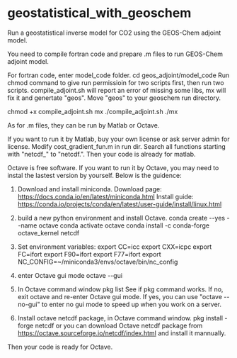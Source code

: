 # geostatistical_with_geoschem
Run a geostatistical inverse model for CO2 using the GEOS-Chem adjoint model.

You need to compile fortran code and prepare .m files to run GEOS-Chem adjoint model.

For fortran code, enter model_code folder. 
cd geos_adjoint/model_code
Run chmod command to give run permissioin for two scripts first, then run two scripts.
compile_adjoint.sh will report an error of missing some libs, mx will fix it and genertate "geos". Move "geos" to your geoschem run directory.

chmod +x compile_adjoint.sh mx
./compile_adjoint.sh
./mx

As for .m files, they can be run by Matlab or Octave.

If you want to run it by Matlab, buy your own license or ask server admin for license.
Modify cost_gradient_fun.m in run dir.
Search all functions starting with "netcdf_" to "netcdf.". Then your code is already for matlab.


Octave is free software. If you want to run it by Octave, you may need to instal the lastest version by yourself. Below is the guidence:
1. Download and install miniconda.
Download page: https://docs.conda.io/en/latest/miniconda.html
Install guide: https://conda.io/projects/conda/en/latest/user-guide/install/linux.html

2. build a new python environment and install Octave.
conda create --yes --name octave
conda activate octave
conda install -c conda-forge octave_kernel netcdf

3. Set environment variables:
export CC=icc
export CXX=icpc
export FC=ifort
export F90=ifort
export F77=ifort
export NC_CONFIG=~/miniconda3/envs/octave/bin/nc_config

4. enter Octave gui mode
octave --gui

5. In Octave command window
pkg list
See if pkg command works. If no, exit octave and re-enter Octave gui mode. If yes, you can use "octave --no-gui" to enter no gui mode to speed up when you work on a server.

6. Install octave netcdf package, in Octave command window.
pkg install -forge netcdf
or you can download Octave netcdf package from https://octave.sourceforge.io/netcdf/index.html and install it mannually.

Then your code is ready for Octave.


